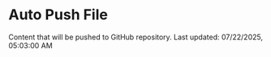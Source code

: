 # Auto Push File

Content that will be pushed to GitHub repository.
Last updated: 07/22/2025, 05:03:00 AM